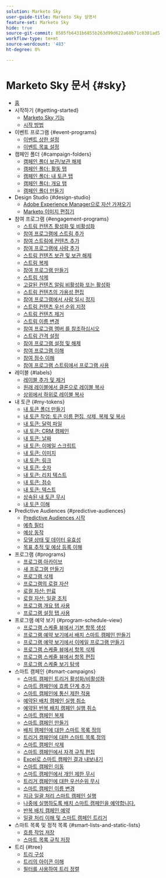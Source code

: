 ```yaml
---
solution: Marketo Sky
user-guide-title: Marketo Sky 설명서
feature-set: Marketo Sky
hide: true
source-git-commit: 8505fb6431b6855b263d99d622a60b71c0301ad5
workflow-type: tm+mt
source-wordcount: '483'
ht-degree: 0%

---
```



# Marketo Sky 문서 {#sky}

+ [홈](home.md)
+ 시작하기 {#getting-started}
   + [Marketo Sky 기능](marketo-sky-features.md)
   + [시작 방법](how-to-enable-roles-for-marketo-sky.md)
+ 이벤트 프로그램 {#event-programs}
   + [이벤트 상한 설정](setting-an-event-cap.md)
   + [이벤트 목표 설정](setting-event-goals.md)
+ 캠페인 폴더 {#campaign-folders}
   + [캠페인 폴더 보관/보관 해제](archive-unarchive-a-campaign-folder.md)
   + [캠페인 폴더: 활동 탭](campaign-folder-activities-tab.md)
   + [캠페인 폴더: 내 토큰 탭](campaign-folder-my-tokens-tab.md)
   + [캠페인 폴더: 개요 탭](campaign-folder-overview-tab.md)
   + [캠페인 폴더 만들기](create-a-campaign-folder.md)
+ Design Studio {#design-studio}
   + [Adobe Experience Manager으로 자산 가져오기](importing-assets-with-adobe-experience-manager.md)
   + [Marketo 이미지 편집기](marketo-image-editor.md)
+ 참여 프로그램 {#engagement-programs}
   + [스트림 컨텐츠 활성화 및 비활성화](activate-and-deactivate-stream-content.md)
   + [참여 프로그램에 스트림 추가](add-a-stream-to-an-engagement-program.md)
   + [참여 스트림에 컨텐츠 추가](add-content-to-an-engagement-stream.md)
   + [참여 프로그램에 사람 추가](add-people-to-an-engagement-program.md)
   + [스트림 컨텐츠 보관 및 보관 해제](archive-and-unarchive-stream-content.md)
   + [스트림 복제](clone-a-stream.md)
   + [참여 프로그램 만들기](create-an-engagement-program.md)
   + [스트림 삭제](delete-a-stream.md)
   + [고갈된 컨텐츠 알림 비활성화 또는 활성화](disable-or-enable-exhausted-content-notifications.md)
   + [스트림 컨텐츠의 가용성 편집](edit-availability-of-stream-content.md)
   + [참여 프로그램에서 사람 일시 정지](pause-people-in-an-engagement-program.md)
   + [스트림 컨텐츠 우선 순위 지정](prioritize-stream-content.md)
   + [스트림 컨텐츠 제거](remove-stream-content.md)
   + [스트림 이름 변경](rename-a-stream.md)
   + [참여 프로그램 멤버 를 참조하십시오](see-members-of-an-engagement-program.md)
   + [스트림 간격 설정](set-stream-cadence.md)
   + [참여 프로그램 설정 및 해제](turn-an-engagement-program-on-and-off.md)
   + [참여 프로그램 이해](understanding-engagement-programs.md)
   + [참여 점수 이해](understanding-the-engagement-score.md)
   + [참여 프로그램 스트림에서 프로그램 사용](using-a-program-in-an-engagement-program-stream.md)
+ 레이블 {#labels}
   + [레이블 추가 및 제거](add-and-remove-labels.md)
   + [원래 레이블에서 클론으로 레이블 복사](copy-labels-from-original-to-clone.md)
   + [상위에서 하위로 레이블 복사](copy-labels-from-parent-to-child.md)
+ 내 토큰 {#my-tokens}
   + [내 토큰 폴더 만들기](create-my-token-folders.md)
   + [내 토큰 작업: 토큰 이름 편집, 삭제, 복제 및 복사](my-token-actions-edit-delete-clone-and-copy-token-names.md)
   + [내 토큰: 달력 파일](my-token-calendar-file.md)
   + [내 토큰: CRM 캠페인](my-token-crm-campaign.md)
   + [내 토큰: 날짜](my-token-date.md)
   + [내 토큰: 이메일 스크립트](my-token-email-script.md)
   + [내 토큰: 이미지](my-token-image.md)
   + [내 토큰: 링크](my-token-link.md)
   + [내 토큰: 숫자](my-token-number.md)
   + [내 토큰: 리치 텍스트](my-token-rich-text.md)
   + [내 토큰: 점수](my-token-score.md)
   + [내 토큰: 텍스트](my-token-text.md)
   + [상속된 내 토큰 무시](override-an-inherited-my-token.md)
   + [내 토큰 이해](understanding-my-tokens.md)
+ Predictive Audiences {#predictive-audiences}
   + [Predictive Audiences 시작](getting-started-with-predictive-audiences.md)
   + [예측 필터](predictive-filters.md)
   + [예상 동작](expected-behavior.md)
   + [모델 상태 및 데이터 유효성](model-health-and-data-validity.md)
   + [목표 추적 및 예상 등록 이해](understanding-goal-tracking-and-projected-registrations.md)
+ 프로그램 {#programs}
   + [프로그램 아카이브](archive-a-program.md)
   + [새 프로그램 만들기](create-a-new-program.md)
   + [프로그램 삭제](delete-a-program.md)
   + [프로그램의 로컬 자산](local-assets-in-a-program.md)
   + [로컬 자산: 만료](local-assets-expiration.md)
   + [로컬 자산: 일괄 조치](local-assets-mass-actions.md)
   + [프로그램 개요 탭 사용](using-the-program-overview-tab.md)
   + [프로그램 설정 탭 사용](using-the-program-setup-tab.md)
+ 프로그램 예약 보기 {#program-schedule-view}
   + [프로그램 스케줄 뷰에서 기본 항목 생성](create-a-basic-entry-in-program-schedule-view.md)
   + [프로그램 예약 보기에서 배치 스마트 캠페인 만들기](create-a-batch-smart-campaign-in-program-schedule-view.md)
   + [프로그램 예약 보기에서 이메일 프로그램 만들기](create-an-email-program-in-program-schedule-view.md)
   + [프로그램 스케줄 뷰에서 항목 삭제](delete-an-entry-in-program-schedule-view.md)
   + [프로그램 스케줄 뷰에서 항목 편집](edit-an-entry-in-program-schedule-view.md)
   + [프로그램 스케줄 보기 탐색](navigating-program-schedule-view.md)
+ 스마트 캠페인 {#smart-campaigns}
   + [스마트 캠페인 트리거 활성화/비활성화](activate-deactivate-a-trigger-smart-campaign.md)
   + [스마트 캠페인에 흐름 단계 추가](add-a-flow-step-to-a-smart-campaign.md)
   + [스마트 캠페인에 통신 제한 적용](apply-communication-limits-to-a-smart-campaign.md)
   + [예약된 배치 캠페인 실행 취소](cancel-a-scheduled-batch-campaign-run.md)
   + [예약된 반복 배치 캠페인 실행 취소](cancel-a-scheduled-recurring-batch-campaign-run.md)
   + [스마트 캠페인 복제](clone-a-smart-campaign.md)
   + [스마트 캠페인 만들기](create-a-smart-campaign.md)
   + [배치 캠페인에 대한 스마트 목록 정의](define-a-smart-list-for-a-batch-campaign.md)
   + [트리거 캠페인에 대한 스마트 목록 정의](define-a-smart-list-for-a-trigger-campaign.md)
   + [스마트 캠페인 삭제](delete-a-smart-campaign.md)
   + [스마트 캠페인에서 자격 규칙 편집](edit-qualification-rules-in-a-smart-campaign.md)
   + [Excel로 스마트 캠페인 결과 내보내기](export-smart-campaign-results-to-excel.md)
   + [스마트 캠페인 이동](move-a-smart-campaign.md)
   + [스마트 캠페인에서 개인 제한 무시](override-person-restrictions-in-a-smart-campaign.md)
   + [트리거 캠페인에 대한 우선순위 무시](priority-override-for-trigger-campaigns.md)
   + [스마트 캠페인 이름 변경](rename-a-smart-campaign.md)
   + [지금 일괄 처리 스마트 캠페인 실행](run-a-batch-smart-campaign-now.md)
   + [나중에 실행하도록 배치 스마트 캠페인을 예약합니다.](schedule-a-batch-smart-campaign-to-run-later.md)
   + [반복 배치 캠페인 예약](schedule-a-recurring-batch-campaign.md)
   + [일괄 처리 이해 및 스마트 캠페인 트리거](understanding-batch-and-trigger-smart-campaigns.md)
+ 스마트 목록 및 정적 목록 {#smart-lists-and-static-lists}
   + [흐름 작업 저장](save-flow-actions.md)
   + [스마트 목록 규칙 저장](save-smart-list-rules.md)
+ 트리 {#tree}
   + [트리 구성](configuring-the-tree.md)
   + [트리의 아이콘 이해](understanding-icons-in-the-tree.md)
   + [필터를 사용하여 트리 정렬](use-filters-to-sort-the-tree.md)

